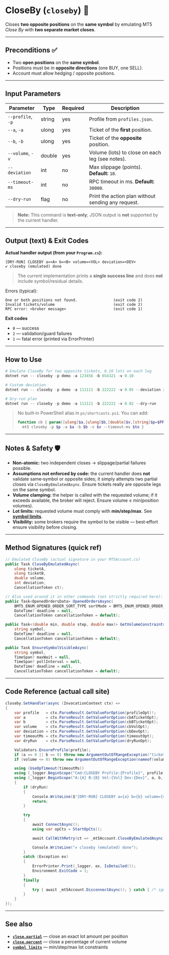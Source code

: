 # CloseBy (`closeby`) 🔁

Closes **two opposite positions** on the **same symbol** by emulating MT5 *Close By* with **two separate market closes**.

---

## Preconditions ✅

* Two **open positions** on the **same symbol**.
* Positions must be in **opposite directions** (one BUY, one SELL).
* Account must allow hedging / opposite positions.

---

## Input Parameters

| Parameter         | Type   | Required | Description                                        |
| ----------------- | ------ | -------- | -------------------------------------------------- |
| `--profile`, `-p` | string | yes      | Profile from `profiles.json`.                      |
| `--a`, `-a`       | ulong  | yes      | Ticket of the **first** position.                  |
| `--b`, `-b`       | ulong  | yes      | Ticket of the **opposite** position.               |
| `--volume`, `-v`  | double | yes      | Volume (lots) to close on each leg (see notes).    |
| `--deviation`     | int    | no       | Max slippage (points). **Default:** `10`.          |
| `--timeout-ms`    | int    | no       | RPC timeout in ms. **Default:** `30000`.           |
| `--dry-run`       | flag   | no       | Print the action plan without sending any request. |

> **Note:** This command is **text‑only**; JSON output is **not** supported by the current handler.

---

## Output (text) & Exit Codes

**Actual handler output (from your `Program.cs`):**

```
[DRY-RUN] CLOSEBY a=<A> b=<B> volume=<VOL> deviation=<DEV>
✔ closeby (emulated) done
```

> The current implementation prints a **single success line** and does **not** include symbol/residual details.

Errors (typical):

```
One or both positions not found.                (exit code 2)
Invalid tickets/volume                          (exit code 2)
RPC error: <broker message>                     (exit code 1)
```

**Exit codes**

* `0` — success
* `2` — validation/guard failures
* `1` — fatal error (printed via ErrorPrinter)

---

## How to Use

```powershell
# Emulate CloseBy for two opposite tickets, 0.10 lots on each leg
dotnet run -- closeby -p demo -a 123456 -b 654321 -v 0.10

# Custom deviation
dotnet run -- closeby -p demo -a 111111 -b 222222 -v 0.05 --deviation 20

# Dry‑run plan
dotnet run -- closeby -p demo -a 111111 -b 222222 -v 0.02 --dry-run
```

> No built‑in PowerShell alias in `ps/shortcasts.ps1`. You can add:
>
> ```powershell
> function cb { param([ulong]$a,[ulong]$b,[double]$v,[string]$p=$PF,[int]$to=$TO)
>   mt5 closeby -p $p -a $a -b $b -v $v --timeout-ms $to }
> ```

---

## Notes & Safety 🛡️

* **Non‑atomic:** two independent closes → slippage/partial failures possible.
* **Assumptions not enforced by code:** the current handler does **not** validate same‑symbol or opposite sides; it simply attempts two partial closes via `CloseByEmulatedAsync`. Ensure tickets really are opposite legs on the same symbol.
* **Volume clamping:** the helper is called with the requested volume; if it exceeds available, the broker will reject. Ensure volume ≤ min(position volumes).
* **Lot limits:** requested volume must comply with **min/step/max**. See **[symbol limits](../Market_Data/Limits.md)**.
* **Visibility:** some brokers require the symbol to be visible — best‑effort ensure visibility before closing.

---

## Method Signatures (quick ref)

```csharp
// Emulated CloseBy (actual signature in your MT5Account.cs)
public Task CloseByEmulatedAsync(
    ulong ticketA,
    ulong ticketB,
    double volume,
    int deviation,
    CancellationToken ct);

// Also used around it in other commands (not strictly required here):
public Task<OpenedOrdersData> OpenedOrdersAsync(
    BMT5_ENUM_OPENED_ORDER_SORT_TYPE sortMode = BMT5_ENUM_OPENED_ORDER_SORT_TYPE.Bmt5OpenedOrderSortByOpenTimeAsc,
    DateTime? deadline = null,
    CancellationToken cancellationToken = default);

public Task<(double min, double step, double max)> GetVolumeConstraintsAsync(
    string symbol,
    DateTime? deadline = null,
    CancellationToken cancellationToken = default);

public Task EnsureSymbolVisibleAsync(
    string symbol,
    TimeSpan? maxWait = null,
    TimeSpan? pollInterval = null,
    DateTime? deadline = null,
    CancellationToken cancellationToken = default);
```

---

## Code Reference (actual call site)

```csharp
closeby.SetHandler(async (InvocationContext ctx) =>
{
    var profile   = ctx.ParseResult.GetValueForOption(profileOpt)!;
    var a         = ctx.ParseResult.GetValueForOption(cbATicketOpt);
    var b         = ctx.ParseResult.GetValueForOption(cbBTicketOpt);
    var volume    = ctx.ParseResult.GetValueForOption(cbVolOpt);
    var deviation = ctx.ParseResult.GetValueForOption(cbDevOpt);
    var timeoutMs = ctx.ParseResult.GetValueForOption(timeoutOpt);
    var dryRun    = ctx.ParseResult.GetValueForOption(dryRunOpt);

    Validators.EnsureProfile(profile);
    if (a == 0 || b == 0) throw new ArgumentOutOfRangeException("tickets", "Tickets must be > 0.");
    if (volume <= 0) throw new ArgumentOutOfRangeException(nameof(volume), "Volume must be > 0.");

    using (UseOpTimeout(timeoutMs))
    using (_logger.BeginScope("Cmd:CLOSEBY Profile:{Profile}", profile))
    using (_logger.BeginScope("A:{A} B:{B} Vol:{Vol} Dev:{Dev}", a, b, volume, deviation))
    {
        if (dryRun)
        {
            Console.WriteLine($"[DRY-RUN] CLOSEBY a={a} b={b} volume={volume} deviation={deviation}");
            return;
        }

        try
        {
            await ConnectAsync();
            using var opCts = StartOpCts();

            await CallWithRetry(ct => _mt5Account.CloseByEmulatedAsync(a, b, volume, deviation, ct), opCts.Token);

            Console.WriteLine("✔ closeby (emulated) done");
        }
        catch (Exception ex)
        {
            ErrorPrinter.Print(_logger, ex, IsDetailed());
            Environment.ExitCode = 1;
        }
        finally
        {
            try { await _mt5Account.DisconnectAsync(); } catch { /* ignore */ }
        }
    }
});
```

---

## See also

* **[`close.partial`](./Close.partial.md)** — close an exact lot amount per position
* **[`close.percent`](./Close.percent.md)** — close a percentage of current volume
* **[`symbol limits`](../Market_Data/Limits.md)** — min/step/max lot constraints
